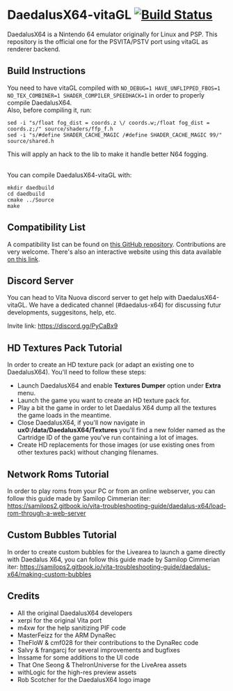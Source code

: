 # DaedalusX64-vitaGL [![Build Status](https://dev.azure.com/rinnegatamante/Daedalus%20X64/_apis/build/status/Rinnegatamante.DaedalusX64-vitaGL?branchName=master)](https://dev.azure.com/rinnegatamante/Daedalus%20X64/_build/latest?definitionId=2&branchName=master)
 
DaedalusX64 is a Nintendo 64 emulator originally for Linux and PSP. This repository is the official one for the PSVITA/PSTV port using vitaGL as renderer backend.

## Build Instructions

You need to have vitaGL compiled with `NO_DEBUG=1 HAVE_UNFLIPPED_FBOS=1 NO_TEX_COMBINER=1 SHADER_COMPILER_SPEEDHACK=1` in order to properly compile DaedalusX64.<br>
Also, before compiling it, run:
```
sed -i "s/float fog_dist = coords.z \/ coords.w;/float fog_dist = coords.z;/" source/shaders/ffp_f.h
sed -i "s/#define SHADER_CACHE_MAGIC /#define SHADER_CACHE_MAGIC 99/" source/shared.h
```
This will apply an hack to the lib to make it handle better N64 fogging.<br><br>

You can compile DaedalusX64-vitaGL with:
```
mkdir daedbuild
cd daedbuild
cmake ../Source
make
```
 
## Compatibility List
 
A compatibility list can be found on [this GitHub repository](https://github.com/Rinnegatamante/DaedalusX64-vitaGL-Compatibility/issues). Contributions are very welcome. There's also an interactive website using this data available [on this link](https://daedalusx64.rinnegatamante.it/).

## Discord Server

You can head to Vita Nuova discord server to get help with DaedalusX64-vitaGL. We have a dedicated channel (#daedalus-x64) for discussing futur developments, suggesitons, help, etc.
 
Invite link: https://discord.gg/PyCaBx9

## HD Textures Pack Tutorial
In order to create an HD texture pack (or adapt an existing one to DaedalusX64). You'll need to follow these steps:
* Launch DaedalusX64 and enable **Textures Dumper** option under **Extra** menu.
* Launch the game you want to create an HD texture pack for.
* Play a bit the game in order to let Daedalus X64 dump all the textures the game loads in the meantime.
* Close DaedalusX64, if you'll now navigate in **ux0:/data/DaedalusX64/Textures** you'll find a new folder named as the Cartridge ID of the game you've run containing a lot of images.
* Create HD replacements for those images (or use existing ones from other textures pack) without changing filenames.

## Network Roms Tutorial
In order to play roms from your PC or from an online webserver, you can follow this guide made by Samilop Cimmerian iter:
https://samilops2.gitbook.io/vita-troubleshooting-guide/daedalus-x64/load-rom-through-a-web-server

## Custom Bubbles Tutorial
In order to create custom bubbles for the Livearea to launch a game directly with Daedalus X64, you can follow this guide made by Samilop Cimmerian iter:
https://samilops2.gitbook.io/vita-troubleshooting-guide/daedalus-x64/making-custom-bubbles

## Credits
 
- All the original DaedalusX64 developers
- xerpi for the original Vita port
- m4xw for the help sanitizing PIF code
- MasterFeizz for the ARM DynaRec
- TheFloW & cmf028 for their contributions to the DynaRec code
- Salvy & frangarcj for several improvements and bugfixes
- Inssame for some additions to the UI code
- That One Seong & TheIronUniverse for the LiveArea assets
- withLogic for the high-res preview assets
- Rob Scotcher for the DaedalusX64 logo image
